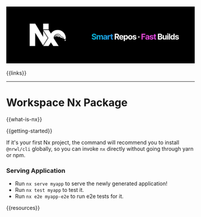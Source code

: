 <p align="center"><img src="https://raw.githubusercontent.com/nrwl/nx/master/images/nx.png" width="600"></p>

{{links}}

<hr>

# Workspace Nx Package

{{what-is-nx}}

{{getting-started}}

If it's your first Nx project, the command will recommend you to install `@nrwl/cli` globally, so you can invoke `nx` directly without going through yarn or npm.

### Serving Application

- Run `nx serve myapp` to serve the newly generated application!
- Run `nx test myapp` to test it.
- Run `nx e2e myapp-e2e` to run e2e tests for it.

{{resources}}
